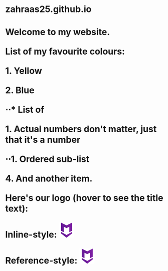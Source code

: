 # zahraas25.github.io
<h1> Welcome to my website.

<p> List of my favourite colours: </p>
 1. Yellow </p>
 2. Blue </p>
 ⋅⋅* List of </p>
 1. Actual numbers don't matter, just that it's a number </p>
⋅⋅1. Ordered sub-list </p>
 4. And another item. </p>
  
  
Here's our logo (hover to see the title text):

Inline-style: 
![alt text](https://github.com/adam-p/markdown-here/raw/master/src/common/images/icon48.png "Logo Title Text 1")

Reference-style: 
![alt text][logo]

[logo]: https://github.com/adam-p/markdown-here/raw/master/src/common/images/icon48.png "Logo Title Text 2"
